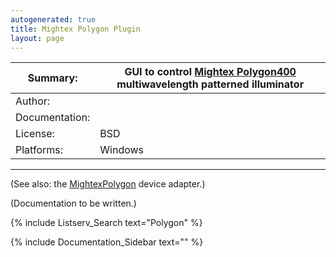 ```yaml
---
autogenerated: true
title: Mightex Polygon Plugin
layout: page
---
```


| Summary:       | GUI to control [Mightex Polygon400](http://www.mightexsystems.com/family_info.php?cPath=245_243&categories_id=243) multiwavelength patterned illuminator |
| -------------- | -------------------------------------------------------------------------------------------------------------------------------------------------------- |
| Author:        |                                                                                                                                                          |
| Documentation: |                                                                                                                                                          |
| License:       | BSD                                                                                                                                                      |
| Platforms:     | Windows                                                                                                                                                  |

-----

(See also: the [MightexPolygon](MightexPolygon "wikilink") device
adapter.)

(Documentation to be written.)

{% include Listserv_Search text="Polygon" %}

{% include Documentation_Sidebar text="" %}
